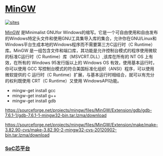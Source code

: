 ﻿# [MinGW](https://github.com/SoCXin/MinGW)

[![sites](http://182.61.61.133/link/resources/SoC.png)](http://www.SoC.Xin)

[MinGW](http://www.mingw.org/) 是Minimalist GNUfor Windows的缩写。它是一个可自由使用和自由发布的Windows特定头文件和使用GNU工具集导入库的集合，允许你在GNU/Linux和Windows平台生成本地的Windows程序而不需要第三方C运行时（C Runtime）库。MinGW 是一组包含文件和端口库，其功能是允许控制台模式的程序使用微软的标准C运行时（C Runtime）库（MSVCRT.DLL）,该库在所有的 NT OS 上有效，在所有的 Windows 95发行版以上的 Windows OS 有效，使用基本运行时，你可以使用 GCC 写控制台模式的符合美国标准化组织（ANSI）程序，可以使用微软提供的 C 运行时（C Runtime）扩展，与基本运行时相结合，就可以有充分的权利既使用 CRT（C Runtime）又使用 WindowsAPI功能。

* mingw-get install gcc
* mingw-get install g++
* mingw-get install gdb

https://sourceforge.net/projects/mingw/files/MinGW/Extension/gdb/gdb-7.6.1-1/gdb-7.6.1-1-mingw32-bin.tar.lzma/download

https://sourceforge.net/projects/mingw/files/MinGW/Extension/make/make-3.82.90-cvs/make-3.82.90-2-mingw32-cvs-20120902-bin.tar.lzma/download
###  [SoC芯平台](http://www.SoC.Xin)
